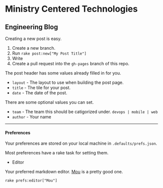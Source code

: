 Ministry Centered Technologies
==============================

## Engineering Blog

Creating a new post is easy.  

1. Create a new branch.
2. Run `rake post:new["My Post Title"]`
3. Write
4. Create a pull request into the `gh-pages` branch of this repo.

The post header has some values already filled in for you.

- `layout` - The layout to use when building the post page.
- `title` - The tile for your post.
- `date` - The date of the post.

There are some optional values you can set.

- `team` - The team this should be catigorized under. `devops | mobile | web`
- `author` - Your name



***

#### Preferences

Your preferences are stored on your local machine in `.defaults/prefs.json`.

Most preferences have a rake task for setting them.

- Editor

Your preferred markdown editor.  [Mou](http://mouapp.com) is a pretty good one.

```
rake prefs:editor["Mou"]
```
